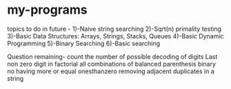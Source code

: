 # my-programs

topics to do in future - 
1)-Naive string searching
2)-Sqrt(n) primality testing
3)-Basic Data Structures: Arrays, Strings, Stacks, Queues
4)-Basic Dynamic Programming
5)-Binary Searching
6)-Basic searching


Question remaining-
count the number of possible decoding of digits
Last non zero digit in factorial
all combinations of balanced parenthesis
binary no having more or equal onesthanzero
removing adjacent duplicates in a string
